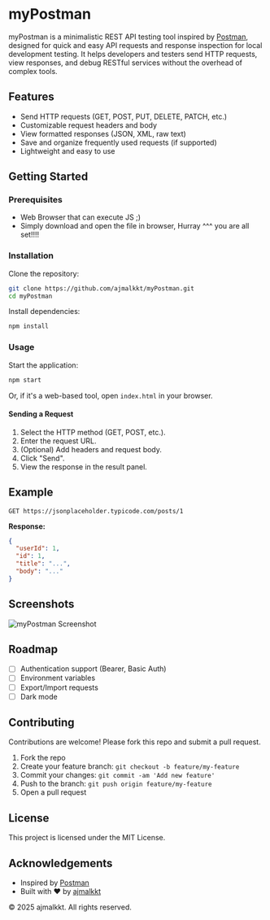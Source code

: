 # myPostman

myPostman is a minimalistic REST API testing tool inspired by [Postman](https://www.postman.com/), designed for quick and easy API requests and response inspection for local development testing. It helps developers and testers send HTTP requests, view responses, and debug RESTful services without the overhead of complex tools.

## Features

- Send HTTP requests (GET, POST, PUT, DELETE, PATCH, etc.)
- Customizable request headers and body
- View formatted responses (JSON, XML, raw text)
- Save and organize frequently used requests (if supported)
- Lightweight and easy to use

## Getting Started

### Prerequisites

- Web Browser that can execute JS ;)
- Simply download and open the file in browser, Hurray ^^^ you are all set!!!!

### Installation

Clone the repository:

```bash
git clone https://github.com/ajmalkkt/myPostman.git
cd myPostman
```

Install dependencies:

```bash
npm install
```

### Usage

Start the application:

```bash
npm start
```

Or, if it's a web-based tool, open `index.html` in your browser.

#### Sending a Request

1. Select the HTTP method (GET, POST, etc.).
2. Enter the request URL.
3. (Optional) Add headers and request body.
4. Click "Send".
5. View the response in the result panel.

## Example

```
GET https://jsonplaceholder.typicode.com/posts/1
```

**Response:**
```json
{
  "userId": 1,
  "id": 1,
  "title": "...",
  "body": "..."
}
```

## Screenshots

<!-- Add screenshots here if available -->
![myPostman Screenshot](screenshot.png)

## Roadmap

- [ ] Authentication support (Bearer, Basic Auth)
- [ ] Environment variables
- [ ] Export/Import requests
- [ ] Dark mode

## Contributing

Contributions are welcome! Please fork this repo and submit a pull request.

1. Fork the repo
2. Create your feature branch: `git checkout -b feature/my-feature`
3. Commit your changes: `git commit -am 'Add new feature'`
4. Push to the branch: `git push origin feature/my-feature`
5. Open a pull request

## License

This project is licensed under the MIT License.

## Acknowledgements

- Inspired by [Postman](https://www.postman.com/)
- Built with ❤️ by [ajmalkkt](https://github.com/ajmalkkt)

© 2025 ajmalkkt. All rights reserved.
